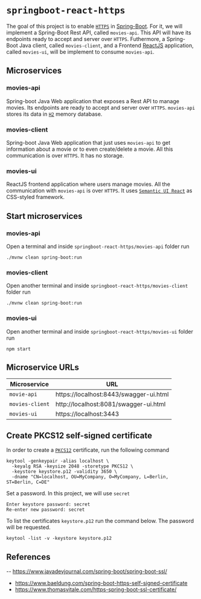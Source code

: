 # `springboot-react-https`

The goal of this project is to enable [`HTTPS`](https://en.wikipedia.org/wiki/HTTPS) in [Spring-Boot](https://spring.io/projects/spring-boot). For it, we will implement a Spring-Boot Rest API, called `movies-api`. This API will have its endpoints ready to accept and server over `HTTPS`. Futhermore, a Spring-Boot Java client, called `movies-client`, and a Frontend [ReactJS](https://reactjs.org/) application, called `movies-ui`, will be implement to consume `movies-api`.

## Microservices

### movies-api

Spring-boot Java Web application that exposes a Rest API to manage movies. Its endpoints are ready to accept and server over `HTTPS`. `movies-api` stores its data in [`H2`](https://www.h2database.com/html/main.html) memory database.

### movies-client

Spring-boot Java Web application that just uses `movies-api` to get information about a movie or to even create/delete a movie. All this communication is over `HTTPS`. It has no storage.

### movies-ui

ReactJS frontend application where users manage movies. All the communication with `movies-api` is over `HTTPS`. It uses [`Semantic UI React`](https://react.semantic-ui.com/) as CSS-styled framework.

## Start microservices

### movies-api

Open a terminal and inside `springboot-react-https/movies-api` folder run
```
./mvnw clean spring-boot:run
```

### movies-client

Open another terminal and inside `springboot-react-https/movies-client` folder run
```
./mvnw clean spring-boot:run
```

### movies-ui

Open another terminal and inside `springboot-react-https/movies-ui` folder run
```
npm start
```

## Microservice URLs

| Microservice    | URL                                    |
| --------------- | -------------------------------------- |
| `movie-api`     | https://localhost:8443/swagger-ui.html |
| `movies-client` | http://localhost:8081/swagger-ui.html  |
| `movies-ui`     | https://localhost:3443                 |

## Create PKCS12 self-signed certificate

In order to create a [`PKCS12`](https://en.wikipedia.org/wiki/PKCS_12) certificate, run the following command
```
keytool -genkeypair -alias localhost \
  -keyalg RSA -keysize 2048 -storetype PKCS12 \
  -keystore keystore.p12 -validity 3650 \
  -dname "CN=localhost, OU=MyCompany, O=MyCompany, L=Berlin, ST=Berlin, C=DE"
```

Set a password. In this project, we will use `secret`
```
Enter keystore password: secret
Re-enter new password: secret
```

To list the certificates `keystore.p12` run the command below. The password will be requested.
```
keytool -list -v -keystore keystore.p12
```

## References

-- https://www.javadevjournal.com/spring-boot/spring-boot-ssl/
- https://www.baeldung.com/spring-boot-https-self-signed-certificate
- https://www.thomasvitale.com/https-spring-boot-ssl-certificate/